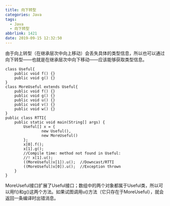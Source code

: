 ```yaml
---
title: 向下转型
categories: Java
tags:
  - Java
  - 向下转型
abbrlink: 1421
date: 2019-09-15 12:32:50
---
```


由于向上转型（在继承层次中向上移动）会丢失具体的类型信息，所以也可以通过向下转型——也就是在继承层次中向下移动——应该能够获取类型信息。
<!--more-->


```
class Useful{
	public void f() {}
	public void g() {}
}
class MoreUseful extends Useful{
	public void f() {}
	public void g() {}
	public void u() {}
	public void v() {}
	public void w() {}
}
public class RTTI{
	public static void main(String[] args) {
		Useful[] x = {
				new Useful(),
				new MoreUseful()
		};
		x[0].f();
		x[1].g();
		//Compile time: method not found in Useful:
		//! x[1].u();
		((MoreUseful)x[1]).u();  //Downcast/RTTI
		((MoreUseful)x[0]).u();  //Exception thrown
	}
}
```

MoreUseful接口扩展了Useful接口；数组中的两个对象都属于Useful类，所以可以用f()和g()这两个方法。如果试图调用u()方法（它只存在于MoreUseful），就会返回一条编译时出错消息。

